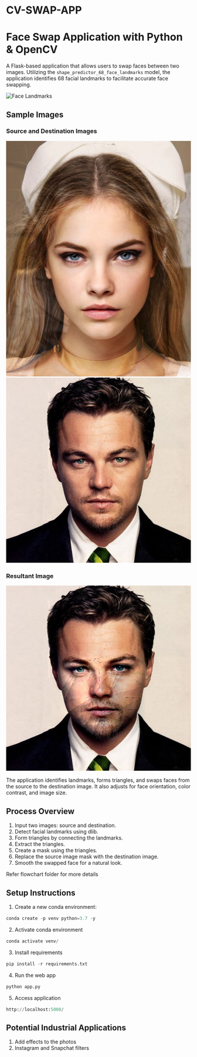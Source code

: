 # CV-SWAP-APP


# Face Swap Application with Python & OpenCV

A Flask-based application that allows users to swap faces between two images. Utilizing the `shape_predictor_68_face_landmarks` model, the application identifies 68 facial landmarks to facilitate accurate face swapping.

![Face Landmarks](https://encrypted-tbn0.gstatic.com/images?q=tbn:ANd9GcQ2PboABpNcPI6eOXyfu1xPi79tD2mm_XiAmTkzftxbhw&s)

## Sample Images

### Source and Destination Images
![Source Image](images/src_img.jpg)
![Destination Image](images/dst_img.jpg)

### Resultant Image
![Swapped Image](image.jpg)

The application identifies landmarks, forms triangles, and swaps faces from the source to the destination image. It also adjusts for face orientation, color contrast, and image size.

## Process Overview

1. Input two images: source and destination.
2. Detect facial landmarks using dlib.
3. Form triangles by connecting the landmarks.
4. Extract the triangles.
5. Create a mask using the triangles.
6. Replace the source image mask with the destination image.
7. Smooth the swapped face for a natural look.

Refer flowchart folder for more details

## Setup Instructions

1. Create a new conda environment:
```python
conda create -p venv python=3.7 -y
```
2. Activate conda environment
```python
conda activate venv/
```
3. Install requirements
```python
pip install -r requirements.txt
```
4. Run the web app
```python
python app.py
```
5. Access application
```python
http://localhost:5000/
```

## Potential Industrial Applications 
1. Add effects to the photos
2. Instagram and Snapchat filters
